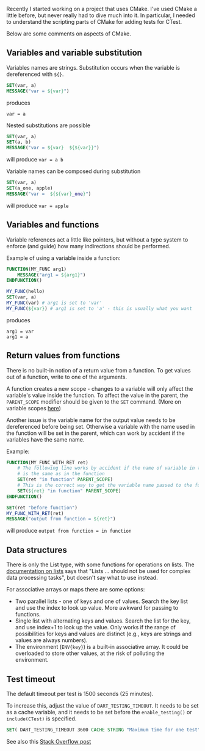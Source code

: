 <!-- 
.. title: Notes on CMake
.. slug: notes-on-cmake
.. date: 2016-02-19 5:05:00 UTC-06:00
.. tags: cmake, ctest
.. category: 
.. link: 
.. description: 
.. type: text
-->


Recently I started working on a project that uses CMake.  I've used CMake a little before, but never really
had to dive much into it.
In particular, I needed to understand the scripting parts of CMake for adding tests for CTest.

Below are some comments on aspects of CMake.

## Variables and variable substitution

Variables names are strings.  Substitution occurs when the variable is dereferenced with `${}`.

```cmake
SET(var, a)
MESSAGE("var = ${var}")
```
produces
```
var = a
```

Nested substitutions are possible
```cmake
SET(var, a)
SET(a, b)
MESSAGE("var = ${var}  ${${var}}")
```
will produce 
```var = a b```

Variable names can be composed during substitution
```cmake
SET(var, a)
SET(a_one, apple)
MESSAGE("var =  ${${var}_one}")
```
will produce ```var = apple```


## Variables and functions

Variable references act a little like pointers, but without a type system to enforce (and guide) how many indirections should be performed.

Example of using a variable inside a function:

```cmake
FUNCTION(MY_FUNC arg1)
    MESSAGE("arg1 = ${arg1}")
ENDFUNCTION()

MY_FUNC(hello)
SET(var, a)
MY_FUNC(var) # arg1 is set to 'var'
MY_FUNC(${var}) # arg1 is set to 'a' - this is usually what you want
```
produces
```
arg1 = var
arg1 = a
```


## Return values from functions
There is no built-in notion of a return value from a function.   To get values out of a function, write to one of the arguments.

A function creates a new scope - changes to a variable will only affect the variable's value 
inside the function.  To affect the value in the parent, the `PARENT_SCOPE` modifier should be given to the `SET` command.  (More on variable scopes [here](https://www.johnlamp.net/cmake-tutorial-5-functionally-improved-testing.html))

Another issue is the variable name for the output value needs to be dereferenced before being set.
Otherwise a variable with the name used in the function will be set in the parent, which can work by accident
if the variables have the same name.

Example:

```cmake
FUNCTION(MY_FUNC_WITH_RET ret)
    # The following line works by accident if the name of variable in the parent
    # is the same as in the function
    SET(ret "in function" PARENT_SCOPE)
    # This is the correct way to get the variable name passed to the function
    SET(${ret} "in function" PARENT_SCOPE)
ENDFUNCTION()

SET(ret "before function")
MY_FUNC_WITH_RET(ret)
MESSAGE("output from function = ${ret}")
```
 will produce `output from function = in function`



## Data structures
There is only the List type, with some functions for operations on lists.
The [documentation on lists](https://cmake.org/cmake/help/v3.3/manual/cmake-language.7.html#lists) says that "Lists ... should not be used for complex data processing tasks", but doesn't say what to use instead.

For associative arrays or maps there are some options:

* Two parallel lists - one of keys and one of values.  Search the key list and use the index to look up value.  More awkward for passing to functions.
* Single list with alternating keys and values.  Search the list for the key, and use index+1 to look up the value.  Only works if the range of possibilities for keys and values are distinct (e.g., keys are strings and values are always numbers).
* The environment (`ENV{key}`) is a built-in associative array.  It could be overloaded to store other values, at the risk of polluting the environment.

## Test timeout
The default timeout per test is 1500 seconds (25 minutes).

To increase this, adjust the value of `DART_TESTING_TIMEOUT`.
It needs to be set as a cache variable, and it needs to be set before the `enable_testing()` or `include(CTest)` is specified.
```cmake
SET( DART_TESTING_TIMEOUT 3600 CACHE STRING "Maximum time for one test")
```

See also this [Stack Overflow post](http://stackoverflow.com/questions/3545598/using-cmake-with-ctest-and-cdash)

 
